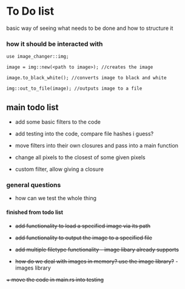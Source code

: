 # To Do list
basic way of seeing what needs to be done and how to structure it

### how it should be interacted with
```
use image_changer::img;

image = img::new(<path to image>); //creates the image

image.to_black_white(); //converts image to black and white

img::out_to_file(image); //outputs image to a file
```

## main todo list
+ add some basic filters to the code

+ add testing into the code, compare file hashes i guess?
+ move filters into their own closures and pass into a main function
+ change all pixels to the closest of some given pixels
+ custom filter, allow giving a closure

### general questions
+ how can we test the whole thing


#### finished from todo list
+ ~~add functionality to load a specified image via its path~~
+ ~~add functionality to output the image to a specified file~~  

+ ~~add multiple filetype functionality - image libary already supports~~

+ ~~how do we deal with images in memory? use the image library?~~ - images library

~~+ move the code in main.rs into testing~~
